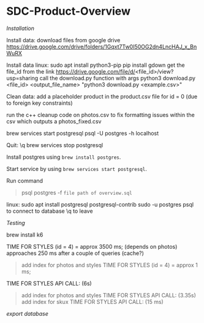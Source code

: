 # SDC-Product-Overview

*Installation*

Install data:
  download files from google drive
  https://drive.google.com/drive/folders/1Gqxt7Tw0I50OG2dn4LncHAJ_x_BnWuRX

Install data linux:
  sudo apt install python3-pip
  pip install gdown
  get the file_id from the link
  https://drive.google.com/file/d/<file_id>/view?usp=sharing
  call the download.py function with args
  python3 download.py <file_id> <output_file_name>
  "python3 download.py <exampleFileId> <example.csv>"

Clean data:
  add a placeholder product in the product.csv file for id = 0 (due to foreign key constraints)

  run the c++ cleanup code on photos.csv to fix formatting issues within the csv which outputs a photos_fixed.csv


brew services start postgresql
psql -U postgres -h localhost




Quit:
 \q
brew services stop postgresql

Install postgres using `brew install postgres`.

Start service by using `brew services start postgresql`.

Run command
>psql postgres -f `file path of overview.sql`

linux:
sudo apt  install postgresql postgresql-contrib
sudo -u postgres psql to connect to database
\q to leave



*Testing*

brew install k6

TIME FOR STYLES (id = 4) = approx 3500 ms; (depends on photos)
  approaches 250 ms after a couple of queries (cache?)
>add index for photos and styles
TIME FOR STYLES (id = 4) = approx 1 ms;

TIME FOR STYLES API CALL: (6s)
>add index for photos and styles
TIME FOR STYLES API CALL: (3.35s)
>add index for skux
TIME FOR STYLES API CALL: (15 ms)

*export database*